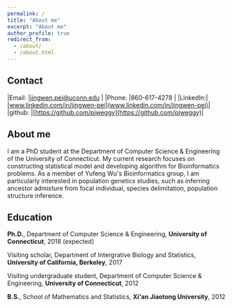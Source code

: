 ```yaml
---
permalink: /
title: "About me"
excerpt: "About me"
author_profile: true
redirect_from: 
  - /about/
  - /about.html
---
```



Contact
------

|Email:   |jingwen.pei@uconn.edu          |
|Phone:   |860-617-4278                   |
|LinkedIn:|[www.linkedin.com/in/jingwen-pei](www.linkedin.com/in/jingwen-pei)|
|github:  |[https://github.com/pjweggy](https://github.com/pjweggy)|


About me
------

I am a PhD student at the Department of Computer Science & Engineering of the University of Connecticut. My current research focuses on constructing statistical model and developing algorithm for Bioinformatics problems. As a member of Yufeng Wu's Bioinformatics group, I am particularly interested in population genetics studies, such as inferring ancestor admixture from focal individual, species delimitation, population structure inference.


Education
------

**Ph.D.**, Department of Computer Science & Engineering, **University of Connecticut**, 2018 (expected)

Visiting scholar, Department of Intergrative Biology and Statistics, **University of California, Berkeley**, 2017

Visiting undergraduate student, Department of Computer Science & Engineering, **University of Connecticut**, 2012

**B.S.**, School of Mathematics and Statistics, **Xi'an Jiaotong University**, 2012

